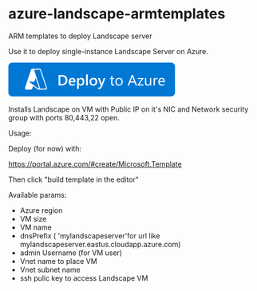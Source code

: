 # azure-landscape-armtemplates
ARM templates to deploy Landscape server

Use it to deploy single-instance Landscape Server on Azure.

[![Deploy To Azure](https://raw.githubusercontent.com/Azure/azure-quickstart-templates/master/1-CONTRIBUTION-GUIDE/images/deploytoazure.svg?sanitize=true)](https://portal.azure.com/#create/Microsoft.Template/uri/https%3A%2F%2Fraw.githubusercontent.com%2Flolwww%2Fazure-landscape-armtemplates%2Fmain%2Flandscapeserver.json)


Installs Landscape on VM with Public IP on it's NIC and Network security group with ports 80,443,22 open.

Usage:

Deploy (for now) with:

https://portal.azure.com/#create/Microsoft.Template

Then click "build template in the editor"

Available params:

- Azure region
- VM size
- VM name
- dnsPrefix ( 'mylandscapeserver'for url like mylandscapeserver.eastus.cloudapp.azure.com)
- admin Username (for VM user)
- Vnet name to place VM
- Vnet subnet name
- ssh pulic key to access Landscape VM
